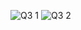 ![Q3 1](https://github.com/hannya-oni/intern_prep/assets/143262600/aa9daec0-fb95-4214-ac4e-9e83b6d51527)
![Q3 2](https://github.com/hannya-oni/intern_prep/assets/143262600/81793910-ec5f-4fdc-a06f-af1a54949795)
